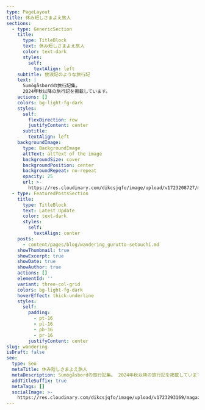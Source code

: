 ```yaml
---
type: PageLayout
title: 休み短しさまよえ旅人
sections:
  - type: GenericSection
    title:
      type: TitleBlock
      text: 休み短しさまよえ旅人
      color: text-dark
      styles:
        self:
          textAlign: left
    subtitle: 放浪記のような旅行記
    text: |
      Sumögåsbordの旅行記集。
      2024年秋以降の旅行記を掲載しています。
    actions: []
    colors: bg-light-fg-dark
    styles:
      self:
        flexDirection: row
        justifyContent: center
      subtitle:
        textAlign: left
    backgroundImage:
      type: BackgroundImage
      altText: altText of the image
      backgroundSize: cover
      backgroundPosition: center
      backgroundRepeat: no-repeat
      opacity: 25
      url: >-
        https://res.cloudinary.com/dikcsjqfo/image/upload/v1723208727/magazine_background_kibsht.svg
  - type: FeaturedPostsSection
    title:
      type: TitleBlock
      text: Latest Update
      color: text-dark
      styles:
        self:
          textAlign: center
    posts:
      - content/pages/blog/wandering_gurutto-setouchi.md
    showThumbnail: true
    showExcerpt: true
    showDate: true
    showAuthor: true
    actions: []
    elementId: ''
    variant: three-col-grid
    colors: bg-light-fg-dark
    hoverEffect: thick-underline
    styles:
      self:
        padding:
          - pt-16
          - pl-16
          - pb-16
          - pr-16
        justifyContent: center
slug: wandering
isDraft: false
seo:
  type: Seo
  metaTitle: 休み短しさまよえ旅人
  metaDescription: Sumögåsbordの旅行記集。 2024年秋以降の旅行記を掲載しています。
  addTitleSuffix: true
  metaTags: []
  socialImage: >-
    https://res.cloudinary.com/dikcsjqfo/image/upload/v1723293169/magazin_wandering_Thumbnail_v50rex.jpg
---
```

